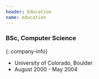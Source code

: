 ```yaml
---
header: Education
name: education
---
```


### BSc, Computer Science

{:.company-info}
- University of Colorado, Boulder
- August 2000 - May 2004
